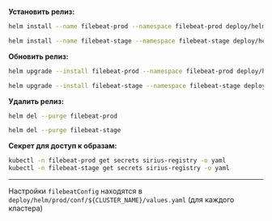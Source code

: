 **Установить релиз:**

```bash
helm install --name filebeat-prod --namespace filebeat-prod deploy/helm/stage/ -f deploy/helm/stage/conf/${CLUSTER_NAME}/values.yaml

helm install --name filebeat-stage --namespace filebeat-stage deploy/helm/prod/ -f deploy/helm/prod/conf/${CLUSTER_NAME}/values.yaml
```

**Обновить релиз:**

```bash
helm upgrade --install filebeat-prod --namespace filebeat-prod deploy/helm/stage/ -f deploy/helm/stage/conf/${CLUSTER_NAME}/values.yaml

helm upgrade --install filebeat-stage --namespace filebeat-stage deploy/helm/prod/ -f deploy/helm/prod/conf/${CLUSTER_NAME}/values.yaml
```

**Удалить релиз:**

```bash
helm del --purge filebeat-prod

helm del --purge filebeat-stage
``` 

**Секрет для доступ к образам:** 

```bash
kubectl -n filebeat-prod get secrets sirius-registry -o yaml
kubectl -n filebeat-stage get secrets sirius-registry -o yaml
```
---

Настройки `filebeatConfig` находятся в `deploy/helm/prod/conf/${CLUSTER_NAME}/values.yaml` (для каждого кластера)
